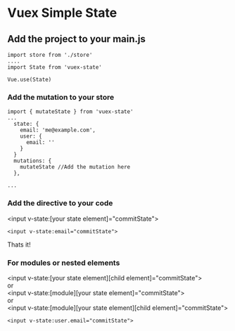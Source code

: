 # Vuex Simple State


## Add the project to your main.js
```
import store from './store'
....
import State from 'vuex-state'

Vue.use(State)

```

### Add the mutation to your store
```
import { mutateState } from 'vuex-state'
...
  state: {
    email: 'me@example.com',
    user: {
      email: ''
    }
  }
  mutations: {
    mutateState //Add the mutation here
  },

...
```

### Add the directive to your code
<input v-state:[your state element]="commitState">
```
<input v-state:email="commitState">
```

Thats it!

### For modules or nested elements
<input v-state:[your state element][child element]="commitState">  
or  
<input v-state:[module][your state element]="commitState">  
or  
<input v-state:[module][your state element][child element]="commitState">  

```
<input v-state:user.email="commitState">
```
